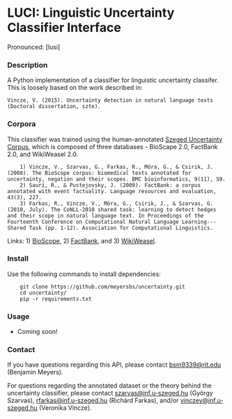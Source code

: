 # LUCI: Linguistic Uncertainty Classifier Interface

Pronounced: &#91;lusi&#93;

### Description

A Python implementation of a classifier for linguistic uncertainty classifer. This is loosely based on the work described in:

```
Vincze, V. (2015). Uncertainty detection in natural language texts (Doctoral dissertation, szte).
```

### Corpora

This classifier was trained using the human-annotated [Szeged Uncertainty Corpus](http://rgai.inf.u-szeged.hu/index.php?lang=en&page=uncertainty), which is composed of three databases - BioScape 2.0, FactBank 2.0, and WikiWeasel 2.0.

```
    1) Vincze, V., Szarvas, G., Farkas, R., Móra, G., & Csirik, J. (2008). The BioScope corpus: biomedical texts annotated for uncertainty, negation and their scopes. BMC bioinformatics, 9(11), S9.
    2) Saurí, R., & Pustejovsky, J. (2009). FactBank: a corpus annotated with event factuality. Language resources and evaluation, 43(3), 227.
    3) Farkas, R., Vincze, V., Móra, G., Csirik, J., & Szarvas, G. (2010, July). The CoNLL-2010 shared task: learning to detect hedges and their scope in natural language text. In Proceedings of the Fourteenth Conference on Computational Natural Language Learning---Shared Task (pp. 1-12). Association for Computational Linguistics.
```

Links: 1) [BioScope](https://bmcbioinformatics.biomedcentral.com/articles/10.1186/1471-2105-9-S11-S9), 2) [FactBank](https://link.springer.com/article/10.1007/s10579-009-9089-9), and 3) [WikiWeasel](https://www.researchgate.net/profile/Domonkos_Tikk2/publication/234786271_A_simple_ensemble_method_for_hedge_identification/links/0912f5108e2a8a5ca2000000.pdf#page=13).

### Install

Use the following commands to install dependencies:

```
    git clone https://github.com/meyersbs/uncertainty.git
    cd uncertainty/
    pip -r requirements.txt
```

### Usage

* Coming soon!

### Contact
If you have questions regarding this API, please contact [bsm9339@rit.edu](mailto:bsm9339@rit.edu) (Benjamin Meyers).

For questions regarding the annotated dataset or the theory behind the uncertainty classifier, please contact [szarvas@inf.u-szeged.hu](mailto:szarvas@inf.u-szeged.hu) (György Szarvas), [rfarkas@inf.u-szeged.hu](mailto:rfarkas@inf.u-szeged.hu) (Richárd Farkas), and/or [vinczev@inf.u-szeged.hu](mailto:vinczev@inf.u-szeged.hu) (Veronika Vincze).

